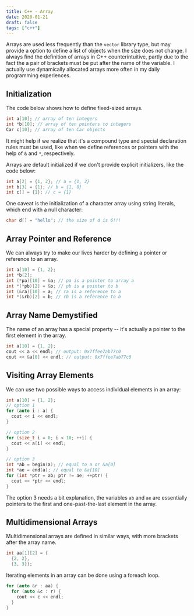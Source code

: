 ```yaml
---
title: C++ - Array
date: 2020-01-21
draft: false
tags: ["c++"]
---
```


Arrays are used less frequently than the `vector` library type, but may provide a option to define a list of objects when the size does not change.
I always find the definition of arrays in C++ counterintuitive, partly due to the fact the a pair of brackets must be put after the name of the variable.
I actually use dynamically allocated arrays more often in my daily programming experiences.

## Initialization

The code below shows how to define fixed-sized arrays.

```cpp
int a[10]; // array of ten integers
int *b[10]; // array of ten pointers to integers
Car c[10]; // array of ten Car objects
```

It might help if we realize that it's a compound type and special declaration rules must be used, like when we define references or pointers with the help of `&` and `*`, respectively.

Arrays are default initialized if we don't provide explicit initializers, like the code below:

```cpp
int a[2] = {1, 2}; // a = {1, 2}
int b[3] = {1}; // b = {1, 0}
int c[] = {1}; // c = {1}
```

One caveat is the initialization of a character array using string literals, which end with a null character:

```cpp
char d[] = "hello"; // the size of d is 6!!!
```

## Array Pointer and Reference

We can always try to make our lives harder by defining a pointer or reference to an array.

```cpp
int a[10] = {1, 2};
int *b[2];
int (*pa)[10] = &a; // pa is a pointer to array a
int *(*pb)[2] = &b; // pb is a pointer to b
int (&ra)[10] = a; // ra is a reference to a
int *(&rb)[2] = b; // rb is a reference to b
```

## Array Name Demystified

The name of an array has a special property -- it's actually a pointer to the first element in the array.

```cpp
int a[10] = {1, 2};
cout << a << endl; // output: 0x7ffee7ab77c0
cout << &a[0] << endl; // output: 0x7ffee7ab77c0
```

## Visiting Array Elements

We can use two possible ways to access individual elements in an array:

```cpp
int a[10] = {1, 2};
// option 1
for (auto i : a) {
  cout << i << endl;
}

// option 2
for (size_t i = 0; i < 10; ++i) {
  cout << a[i] << endl;
}

// option 3
int *ab = begin(a); // equal to a or &a[0]
int *ae = end(a); // equal to &a[10]
for (int *ptr = ab; ptr != ae; ++ptr) {
  cout << *ptr << endl;
}
```

The option 3 needs a bit explanation, the variables `ab` and `ae` are essentially pointers to the first and one-past-the-last element in the array.

## Multidimensional Arrays

Multidimensional arrays are defined in similar ways, with more brackets after the array name.

```cpp
int aa[1][2] = {
  {2, 2},
  {3, 3}};
```

Iterating elements in an array can be done using a foreach loop.

```cpp
for (auto &r : aa) {
  for (auto &c : r) {
    cout << c << endl;
  }
}
```
